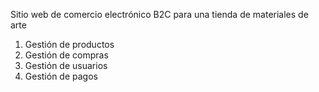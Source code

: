 Sitio web de comercio electrónico B2C para una tienda de materiales de arte  
1.	Gestión de productos 
2.	Gestión de compras  
3.	Gestión de usuarios
4.	Gestión de pagos 
